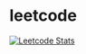 # leetcode

[![Leetcode Stats](https://leetcard.jacoblin.cool/chelsy119)](https://leetcode.com/chelsy119)

